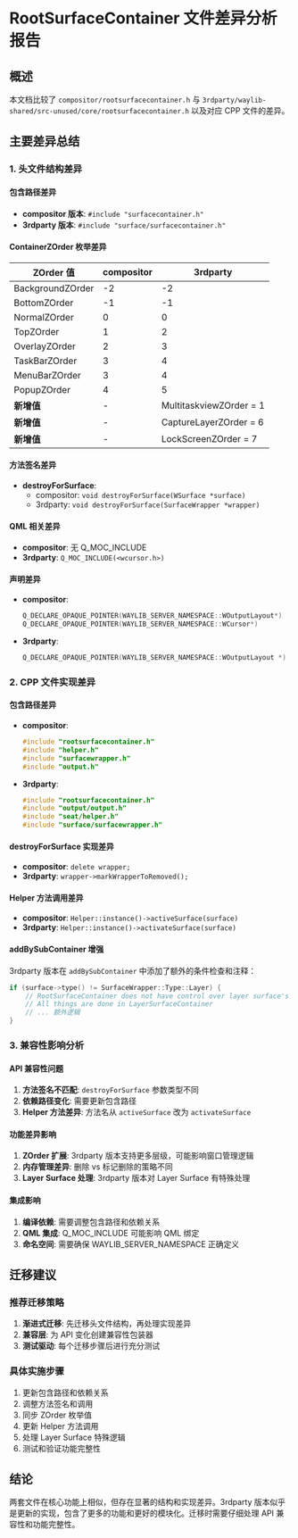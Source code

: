 # RootSurfaceContainer 文件差异分析报告

## 概述
本文档比较了 `compositor/rootsurfacecontainer.h` 与 `3rdparty/waylib-shared/src-unused/core/rootsurfacecontainer.h` 以及对应 CPP 文件的差异。

## 主要差异总结

### 1. 头文件结构差异

#### 包含路径差异
- **compositor 版本**: `#include "surfacecontainer.h"`
- **3rdparty 版本**: `#include "surface/surfacecontainer.h"`

#### ContainerZOrder 枚举差异
| ZOrder 值 | compositor | 3rdparty |
|-----------|------------|----------|
| BackgroundZOrder | -2 | -2 |
| BottomZOrder | -1 | -1 |
| NormalZOrder | 0 | 0 |
| TopZOrder | 1 | 2 |
| OverlayZOrder | 2 | 3 |
| TaskBarZOrder | 3 | 4 |
| MenuBarZOrder | 3 | 4 |
| PopupZOrder | 4 | 5 |
| **新增值** | - | MultitaskviewZOrder = 1 |
| **新增值** | - | CaptureLayerZOrder = 6 |
| **新增值** | - | LockScreenZOrder = 7 |

#### 方法签名差异
- **destroyForSurface**:
  - compositor: `void destroyForSurface(WSurface *surface)`
  - 3rdparty: `void destroyForSurface(SurfaceWrapper *wrapper)`

#### QML 相关差异
- **compositor**: 无 Q_MOC_INCLUDE
- **3rdparty**: `Q_MOC_INCLUDE(<wcursor.h>)`

#### 声明差异
- **compositor**:
  ```cpp
  Q_DECLARE_OPAQUE_POINTER(WAYLIB_SERVER_NAMESPACE::WOutputLayout*)
  Q_DECLARE_OPAQUE_POINTER(WAYLIB_SERVER_NAMESPACE::WCursor*)
  ```
- **3rdparty**:
  ```cpp
  Q_DECLARE_OPAQUE_POINTER(WAYLIB_SERVER_NAMESPACE::WOutputLayout *)
  ```

### 2. CPP 文件实现差异

#### 包含路径差异
- **compositor**:
  ```cpp
  #include "rootsurfacecontainer.h"
  #include "helper.h"
  #include "surfacewrapper.h"
  #include "output.h"
  ```
- **3rdparty**:
  ```cpp
  #include "rootsurfacecontainer.h"
  #include "output/output.h"
  #include "seat/helper.h"
  #include "surface/surfacewrapper.h"
  ```

#### destroyForSurface 实现差异
- **compositor**: `delete wrapper;`
- **3rdparty**: `wrapper->markWrapperToRemoved();`

#### Helper 方法调用差异
- **compositor**: `Helper::instance()->activeSurface(surface)`
- **3rdparty**: `Helper::instance()->activateSurface(surface)`

#### addBySubContainer 增强
3rdparty 版本在 `addBySubContainer` 中添加了额外的条件检查和注释：
```cpp
if (surface->type() != SurfaceWrapper::Type::Layer) {
    // RootSurfaceContainer does not have control over layer surface's position and ownsOutput
    // All things are done in LayerSurfaceContainer
    // ... 额外逻辑
}
```

### 3. 兼容性影响分析

#### API 兼容性问题
1. **方法签名不匹配**: `destroyForSurface` 参数类型不同
2. **依赖路径变化**: 需要更新包含路径
3. **Helper 方法差异**: 方法名从 `activeSurface` 改为 `activateSurface`

#### 功能差异影响
1. **ZOrder 扩展**: 3rdparty 版本支持更多层级，可能影响窗口管理逻辑
2. **内存管理差异**: 删除 vs 标记删除的策略不同
3. **Layer Surface 处理**: 3rdparty 版本对 Layer Surface 有特殊处理

#### 集成影响
1. **编译依赖**: 需要调整包含路径和依赖关系
2. **QML 集成**: Q_MOC_INCLUDE 可能影响 QML 绑定
3. **命名空间**: 需要确保 WAYLIB_SERVER_NAMESPACE 正确定义

## 迁移建议

### 推荐迁移策略
1. **渐进式迁移**: 先迁移头文件结构，再处理实现差异
2. **兼容层**: 为 API 变化创建兼容性包装器
3. **测试驱动**: 每个迁移步骤后进行充分测试

### 具体实施步骤
1. 更新包含路径和依赖关系
2. 调整方法签名和调用
3. 同步 ZOrder 枚举值
4. 更新 Helper 方法调用
5. 处理 Layer Surface 特殊逻辑
6. 测试和验证功能完整性

## 结论
两套文件在核心功能上相似，但存在显著的结构和实现差异。3rdparty 版本似乎是更新的实现，包含了更多的功能和更好的模块化。迁移时需要仔细处理 API 兼容性和功能完整性。